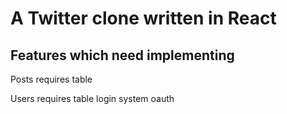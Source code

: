 # A Twitter clone written in React
## Features which need implementing
Posts
  requires table
  
Users
  requires table
  login system
  oauth

